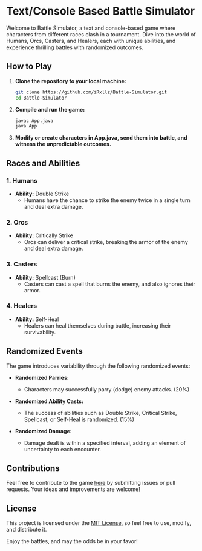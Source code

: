 # Text/Console Based Battle Simulator

Welcome to Battle Simulator, a text and console-based game where characters from different races clash in a tournament. Dive into the world of Humans, Orcs, Casters, and Healers, each with unique abilities, and experience thrilling battles with randomized outcomes.

## How to Play

1. **Clone the repository to your local machine:**
    ```bash
    git clone https://github.com/iRxllz/Battle-Simulator.git
    cd Battle-Simulator
    ```

2. **Compile and run the game:**
    ```bash
    javac App.java
    java App
    ```

3. **Modify or create characters in App.java, send them into battle, and witness the unpredictable outcomes.**

## Races and Abilities

### 1. Humans

- **Ability:** Double Strike
  - Humans have the chance to strike the enemy twice in a single turn and deal extra damage.

### 2. Orcs

- **Ability:** Critically Strike
  - Orcs can deliver a critical strike, breaking the armor of the enemy and deal extra damage.

### 3. Casters

- **Ability:** Spellcast (Burn)
  - Casters can cast a spell that burns the enemy, and also ignores their armor.

### 4. Healers

- **Ability:** Self-Heal
  - Healers can heal themselves during battle, increasing their survivability.

## Randomized Events

The game introduces variability through the following randomized events:

- **Randomized Parries:**
  - Characters may successfully parry (dodge) enemy attacks. (20%)

- **Randomized Ability Casts:**
  - The success of abilities such as Double Strike, Critical Strike, Spellcast, or Self-Heal is randomized. (15%)

- **Randomized Damage:**
  - Damage dealt is within a specified interval, adding an element of uncertainty to each encounter.

## Contributions

Feel free to contribute to the game [here](https://github.com/iRxllz/Battle-Simulator) by submitting issues or pull requests. Your ideas and improvements are welcome!

## License

This project is licensed under the [MIT License](LICENSE), so feel free to use, modify, and distribute it.

Enjoy the battles, and may the odds be in your favor!
